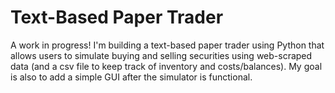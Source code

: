 # Text-Based Paper Trader

A work in progress! I'm building a text-based paper trader using Python that allows users to simulate buying and selling securities using web-scraped data (and a csv file to keep track of inventory and costs/balances). My goal is also to add a simple GUI after the simulator is functional.
